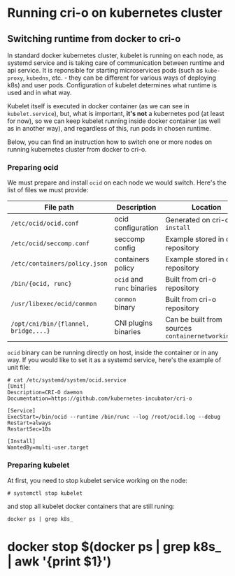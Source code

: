 # Running cri-o on kubernetes cluster

## Switching runtime from docker to cri-o

In standard docker kubernetes cluster, kubelet is running on each node, as systemd service and is taking care of communication between runtime and api service. 
It is reponsible for starting microservices pods (such as `kube-proxy`, `kubedns`, etc. - they can be different for various ways of deploying k8s) and user pods.
Configuration of kubelet determines what runtime is used and in what way. 

Kubelet itself is executed in docker container (as we can see in `kubelet.service`), but, what is important, **it's not** a kubernetes pod (at least for now), 
so we can keep kubelet running inside docker container (as well as in another way), and regardless of this, run pods in chosen runtime.

Below, you can find an instruction how to switch one or more nodes on running kubernetes cluster from docker to cri-o.  

### Preparing ocid 

We must prepare and install `ocid` on each node we would switch. Here's the list of files we must provide:

| File path                            | Description                | Location                                            |
|--------------------------------------|----------------------------|-----------------------------------------------------|
| `/etc/ocid/ocid.conf`                | ocid configuration         | Generated on cri-o `make install`                   |
| `/etc/ocid/seccomp.conf`             | seccomp config             | Example stored in cri-o repository                  |
| `/etc/containers/policy.json`        | containers policy          | Example stored in cri-o repository                  |
| `/bin/{ocid, runc}`                  | `ocid` and `runc` binaries | Built from cri-o repository                         |
| `/usr/libexec/ocid/conmon`           | `conmon` binary            | Built from cri-o repository                         |
| `/opt/cni/bin/{flannel, bridge,...}` | CNI plugins binaries       | Can be built from sources `containernetworking/cni` |

`ocid` binary can be running directly on host, inside the container or in any way.
If you would like to set it as a systemd service, here's the example of unit file:

```
# cat /etc/systemd/system/ocid.service 
[Unit]
Description=CRI-O daemon
Documentation=https://github.com/kubernetes-incubator/cri-o

[Service]
ExecStart=/bin/ocid --runtime /bin/runc --log /root/ocid.log --debug
Restart=always
RestartSec=10s

[Install]
WantedBy=multi-user.target
```

### Preparing kubelet
At first, you need to stop kubelet service working on the node:
```
# systemctl stop kubelet
```
and stop all kubelet docker containers that are still runing:
```
docker ps | grep k8s_
```
# docker stop $(docker ps | grep k8s_ | awk '{print $1}')
```


